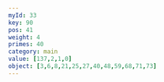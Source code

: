 ```yaml
---
myId: 33
key: 90
pos: 41
weight: 4
primes: 40
category: main
value: [137,2,1,0]
object: [3,6,8,21,25,27,40,48,59,68,71,73]
---
```

